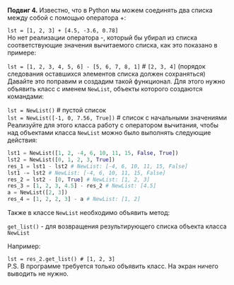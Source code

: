 **Подвиг 4.** Известно, что в Python мы можем соединять два списка между собой с помощью оператора +:

`lst = [1, 2, 3] + [4.5, -3.6, 0.78]` \
Но нет реализации оператора -, который бы убирал из списка соответствующие значения вычитаемого списка,
как это показано в примере:

`lst = [1, 2, 3, 4, 5, 6] - [5, 6, 7, 8, 1]` # `[2, 3, 4]` (порядок следования оставшихся элементов списка 
должен сохраняться) \
Давайте это поправим и создадим такой функционал.
Для этого нужно объявить класс с именем `NewList`, объекты которого создаются командами:

`lst = NewList()` # пустой список \
`lst = NewList([-1, 0, 7.56, True])` # список с начальными значениями \
Реализуйте для этого класса работу с оператором вычитания, чтобы над объектами класса `NewList` можно было выполнять 
следующие действия:

```python
lst1 = NewList([1, 2, -4, 6, 10, 11, 15, False, True])
lst2 = NewList([0, 1, 2, 3, True])
res_1 = lst1 - lst2 # NewList: [-4, 6, 10, 11, 15, False]
lst1 -= lst2 # NewList: [-4, 6, 10, 11, 15, False]
res_2 = lst2 - [0, True] # NewList: [1, 2, 3]
res_3 = [1, 2, 3, 4.5] - res_2 # NewList: [4.5]
a = NewList([2, 3])
res_4 = [1, 2, 2, 3] - a # NewList: [1, 2]
```

Также в классе `NewList` необходимо объявить метод:

`get_list()` - для возвращения результирующего списка объекта класса `NewList`

Например:

`lst = res_2.get_list() # [1, 2, 3]` \
P.S. В программе требуется только объявить класс. На экран ничего выводить не нужно. 